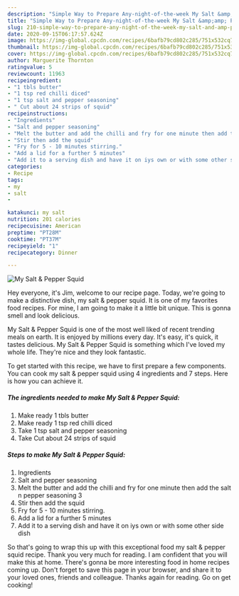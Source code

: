 ```yaml
---
description: "Simple Way to Prepare Any-night-of-the-week My Salt &amp;amp; Pepper Squid"
title: "Simple Way to Prepare Any-night-of-the-week My Salt &amp;amp; Pepper Squid"
slug: 210-simple-way-to-prepare-any-night-of-the-week-my-salt-and-amp-pepper-squid
date: 2020-09-15T06:17:57.624Z
image: https://img-global.cpcdn.com/recipes/6bafb79cd802c285/751x532cq70/my-salt-pepper-squid-recipe-main-photo.jpg
thumbnail: https://img-global.cpcdn.com/recipes/6bafb79cd802c285/751x532cq70/my-salt-pepper-squid-recipe-main-photo.jpg
cover: https://img-global.cpcdn.com/recipes/6bafb79cd802c285/751x532cq70/my-salt-pepper-squid-recipe-main-photo.jpg
author: Marguerite Thornton
ratingvalue: 5
reviewcount: 11963
recipeingredient:
- "1 tbls butter"
- "1 tsp red chilli diced"
- "1 tsp salt and pepper seasoning"
- " Cut about 24 strips of squid"
recipeinstructions:
- "Ingredients"
- "Salt and pepper seasoning"
- "Melt the butter and add the chilli and fry for one minute then add the salt n pepper seasoning 3"
- "Stir then add the squid"
- "Fry for 5 - 10 minutes stirring."
- "Add a lid for a further 5 minutes"
- "Add it to a serving dish and have it on iys own or with some other side dish"
categories:
- Recipe
tags:
- my
- salt
- 

katakunci: my salt  
nutrition: 201 calories
recipecuisine: American
preptime: "PT28M"
cooktime: "PT37M"
recipeyield: "1"
recipecategory: Dinner

---
```



![My Salt &amp; Pepper Squid](https://img-global.cpcdn.com/recipes/6bafb79cd802c285/751x532cq70/my-salt-pepper-squid-recipe-main-photo.jpg)

Hey everyone, it's Jim, welcome to our recipe page. Today, we're going to make a distinctive dish, my salt &amp; pepper squid. It is one of my favorites food recipes. For mine, I am going to make it a little bit unique. This is gonna smell and look delicious.

My Salt &amp; Pepper Squid is one of the most well liked of recent trending meals on earth. It is enjoyed by millions every day. It's easy, it's quick, it tastes delicious. My Salt &amp; Pepper Squid is something which I've loved my whole life. They're nice and they look fantastic.




To get started with this recipe, we have to first prepare a few components. You can cook my salt &amp; pepper squid using 4 ingredients and 7 steps. Here is how you can achieve it.

<!--inarticleads1-->

##### The ingredients needed to make My Salt &amp; Pepper Squid:

1. Make ready 1 tbls butter
1. Make ready 1 tsp red chilli diced
1. Take 1 tsp salt and pepper seasoning
1. Take  Cut about 24 strips of squid




<!--inarticleads2-->

##### Steps to make My Salt &amp; Pepper Squid:

1. Ingredients
1. Salt and pepper seasoning
1. Melt the butter and add the chilli and fry for one minute then add the salt n pepper seasoning 3
1. Stir then add the squid
1. Fry for 5 - 10 minutes stirring.
1. Add a lid for a further 5 minutes
1. Add it to a serving dish and have it on iys own or with some other side dish




So that's going to wrap this up with this exceptional food my salt &amp; pepper squid recipe. Thank you very much for reading. I am confident that you will make this at home. There's gonna be more interesting food in home recipes coming up. Don't forget to save this page in your browser, and share it to your loved ones, friends and colleague. Thanks again for reading. Go on get cooking!
